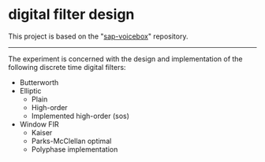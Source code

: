 # digital filter design

This project is based on the "[sap-voicebox](https://github.com/ImperialCollegeLondon/sap-voicebox)" repository.

---

The experiment is concerned with the design and implementation of the following discrete time digital filters:

- Butterworth
- Elliptic
  - Plain
  - High-order
  - Implemented high-order (sos)
- Window FIR
  - Kaiser
  - Parks-McClellan optimal
  - Polyphase implementation